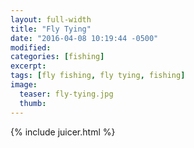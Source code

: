 ```yaml
---
layout: full-width
title: "Fly Tying"
date: "2016-04-08 10:19:44 -0500"
modified:
categories: [fishing]
excerpt:
tags: [fly fishing, fly tying, fishing]
image:
  teaser: fly-tying.jpg
  thumb:
---
```


{% include juicer.html %}

